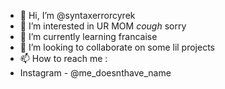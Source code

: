 - 👋 Hi, I’m @syntaxerrorcyrek
- 👀 I’m interested in UR MOM *cough* sorry
- 🌱 I’m currently learning francaise
- 💞️ I’m looking to collaborate on some lil projects
- 📫 How to reach me :
-   Instagram - @me_doesnthave_name
